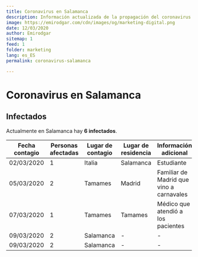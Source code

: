 ```yaml
---
title: Coronavirus en Salamanca
description: Información actualizada de la propagación del coronavirus en Salamanca provincia
image: https://emirodgar.com/cdn/images/og/marketing-digital.png
date: 12/03/2020
author: Emirodgar
sitemap: 1
feed: 1
folder: marketing
lang: es_ES
permalink: coronavirus-salamanca

---
```


# Coronavirus en Salamanca

## Infectados

Actualmente en Salamanca hay **6 infectados**. 

|Fecha contagio| Personas afectadas | Lugar de contagio | Lugar de residencia | Información adicional
|--|--|--|--|--|
| 02/03/2020 | 1 | Italia | Salamanca | Estudiante
| 05/03/2020 | 2 |Tamames | Madrid | Familiar de Madrid que vino a carnavales
| 07/03/2020 | 1 |Tamames | Tamames | Médico que atendió a los pacientes
| 09/03/2020 | 2| Salamanca | - | - 
| 09/03/2020 | 2| Salamanca | - | - 


<!--stackedit_data:
eyJoaXN0b3J5IjpbMTYzMDY5NTU1NF19
-->